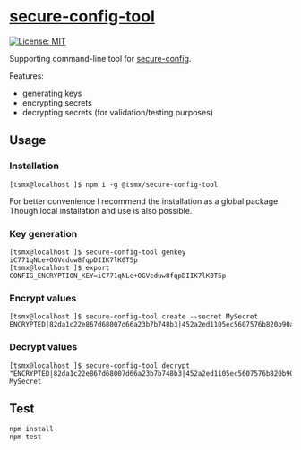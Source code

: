 # [**secure-config-tool**](https://github.com/tsmx/secure-config-tool)

[![License: MIT](https://img.shields.io/badge/License-MIT-blue.svg)](https://opensource.org/licenses/MIT)

Supporting command-line tool for [secure-config](https://www.npmjs.com/package/@tsmx/secure-config).

Features:
- generating keys
- encrypting secrets
- decrypting secrets (for validation/testing purposes)

## Usage

### Installation

```
[tsmx@localhost ]$ npm i -g @tsmx/secure-config-tool
```

For better convenience I recommend the installation as a global package. Though local installation and use is also possible.

### Key generation

```
[tsmx@localhost ]$ secure-config-tool genkey
iC771qNLe+OGVcduw8fqpDIIK7lK0T5p
[tsmx@localhost ]$ export CONFIG_ENCRYPTION_KEY=iC771qNLe+OGVcduw8fqpDIIK7lK0T5p
```

### Encrypt values

```
[tsmx@localhost ]$ secure-config-tool create --secret MySecret
ENCRYPTED|82da1c22e867d68007d66a23b7b748b3|452a2ed1105ec5607576b820b90aa49f
```

### Decrypt values

```
[tsmx@localhost ]$ secure-config-tool decrypt "ENCRYPTED|82da1c22e867d68007d66a23b7b748b3|452a2ed1105ec5607576b820b90aa49f"
MySecret
```

## Test

```
npm install
npm test
```